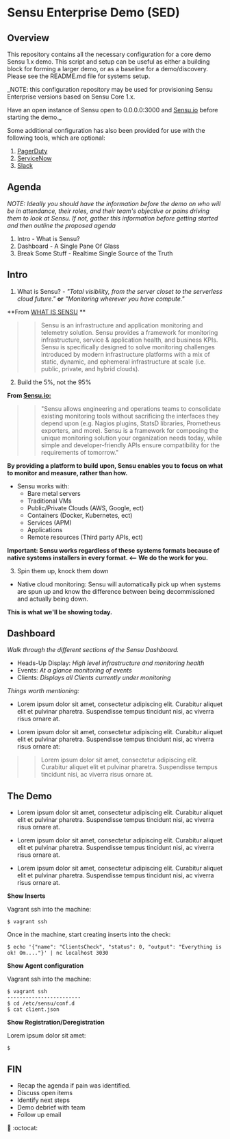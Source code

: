 # Sensu Enterprise Demo (SED)

## Overview

This repository contains all the necessary configuration for a core demo
Sensu 1.x demo.  This script and setup can be useful as either a building block for forming a
larger demo, or as a baseline for a demo/discovery.  Please see the README.md
file for systems setup.

_NOTE: this configuration repository may be used for provisioning Sensu
Enterprise versions based on Sensu Core 1.x.

Have an open instance of Sensu open to 0.0.0.0:3000 and [Sensu.io][Sensu.io] before starting the demo._

Some additional configuration has also been provided for use with the following
tools, which are optional:

1. [PagerDuty][PagerDuty]
2. [ServiceNow][ServiceNow]
3. [Slack][Slack]

## Agenda

_NOTE: Ideally you should have the information before the demo on who will be
in attendance, their roles, and their team's objective or pains driving
them to look at Sensu. If not, gather this information before getting started
and then outline the proposed agenda_



1. Intro - What is Sensu?
2. Dashboard - A Single Pane Of Glass
3. Break Some Stuff - Realtime Single Source of the Truth




## Intro

1. What is Sensu? - *"Total visibility, from the server closet to the serverless cloud future."* **or** *"Monitoring wherever you have compute."*

**From [WHAT IS SENSU][WHATISSENSU] **
>>Sensu is an infrastructure and application monitoring and telemetry solution. Sensu provides a framework for monitoring infrastructure, service & application health, and business KPIs. Sensu is specifically designed to solve monitoring challenges introduced by modern infrastructure platforms with a mix of static, dynamic, and ephemeral infrastructure at scale (i.e. public, private, and hybrid clouds).


2. Build the 5%, not the 95%

 **From [Sensu.io:][Sensu.io]**
>>"Sensu allows engineering and operations teams to consolidate existing monitoring tools without sacrificing the interfaces they depend upon (e.g. Nagios plugins, StatsD libraries, Prometheus exporters, and more). Sensu is a framework for composing the unique monitoring solution your organization needs today, while simple and developer-friendly APIs ensure compatibility for the requirements of tomorrow."

**By providing a platform to build upon, Sensu enables you to focus on what to monitor and measure, rather than how.**

  * Sensu works with:
    *  Bare metal servers
    *  Traditional VMs
    *  Public/Private Clouds (AWS, Google, ect)
    *  Containers (Docker, Kubernetes, ect)
    *  Services (APM)
    *  Applications
    *  Remote resources (Third party APIs, ect)

  **Important: Sensu works regardless of these systems formats because of native systems installers in every format. <-- We do the work for you.**

3. Spin them up, knock them down

 * Native cloud monitoring: Sensu will automatically pick up when systems are spun up and know the difference between being decommissioned and actually being down.

 **This is what we'll be showing today.**

 ## Dashboard

 _Walk through the different sections of the Sensu Dashboard._

 * Heads-Up Display: *High level infrastructure and monitoring health*
 * Events: *At a glance monitoring of events*
 * Clients: *Displays all Clients currently under monitoring*

 *Things worth mentioning:*

 *  Lorem ipsum dolor sit amet, consectetur adipiscing elit. Curabitur aliquet elit et pulvinar pharetra. Suspendisse tempus tincidunt nisi, ac viverra risus ornare at.

 * Lorem ipsum dolor sit amet, consectetur adipiscing elit. Curabitur aliquet elit et pulvinar pharetra. Suspendisse tempus tincidunt nisi, ac viverra risus ornare at:
 >> Lorem ipsum dolor sit amet, consectetur adipiscing elit. Curabitur aliquet elit et pulvinar pharetra. Suspendisse tempus tincidunt nisi, ac viverra risus ornare at.

 ## The Demo

  *  Lorem ipsum dolor sit amet, consectetur adipiscing elit. Curabitur aliquet elit et pulvinar pharetra. Suspendisse tempus tincidunt nisi, ac viverra risus ornare at.

  *  Lorem ipsum dolor sit amet, consectetur adipiscing elit. Curabitur aliquet elit et pulvinar pharetra. Suspendisse tempus tincidunt nisi, ac viverra risus ornare at.

  *  Lorem ipsum dolor sit amet, consectetur adipiscing elit. Curabitur aliquet elit et pulvinar pharetra. Suspendisse tempus tincidunt nisi, ac viverra risus ornare at.

**Show Inserts**

Vagrant ssh into the machine:

```
$ vagrant ssh
```
Once in the machine, start creating inserts into the check:

```
$ echo '{"name": "ClientsCheck", "status": 0, "output": "Everything is ok! Om...."}' | nc localhost 3030
```

**Show Agent configuration**

Vagrant ssh into the machine:

```
$ vagrant ssh
------------------------
$ cd /etc/sensu/conf.d
$ cat client.json

```

**Show Registration/Deregistration**

Lorem ipsum dolor sit amet:

```
$ 

```

## FIN

* Recap the agenda if pain was identified.
* Discuss open items
* Identify next steps
* Demo debrief with team
* Follow up email

:metal: :octocat:

[PagerDuty]: https://www.pagerduty.com
[ServiceNow]: https://www.servicenow.com/
[Slack]: https://slack.com/
[Sensu.io]: https://sensu.io/
[WHATISSENSU]: https://docs.sensu.io/sensu-core/1.3/overview/what-is-sensu/#benefits
